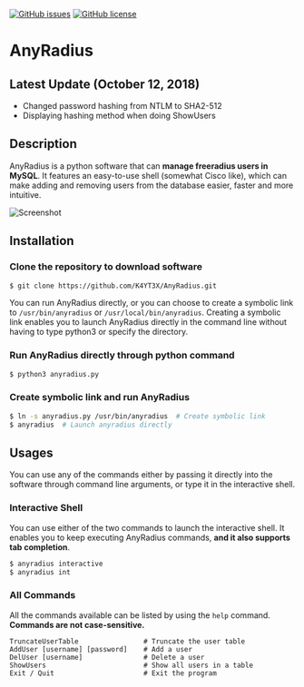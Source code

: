 [![GitHub issues](https://img.shields.io/github/issues/K4YT3X/AnyRadius.svg)](https://github.com/K4YT3X/AnyRadius/issues)
[![GitHub license](https://img.shields.io/github/license/K4YT3X/AnyRadius.svg)](https://github.com/K4YT3X/AnyRadius/blob/master/LICENSE)

# AnyRadius

## Latest Update (October 12, 2018)
- Changed password hashing from NTLM to SHA2-512
- Displaying hashing method when doing ShowUsers

## Description

AnyRadius is a python software that can **manage freeradius users in MySQL**. It features an easy-to-use shell (somewhat Cisco like), which can make adding and removing users from the database easier, faster and more intuitive.

![Screenshot](https://user-images.githubusercontent.com/21986859/43348094-593a5156-91c6-11e8-9501-490e67021d28.png)

## Installation

### Clone the repository to download software

```bash
$ git clone https://github.com/K4YT3X/AnyRadius.git
```

You can run AnyRadius directly, or you can choose to create a symbolic link to `/usr/bin/anyradius` or `/usr/local/bin/anyradius`. Creating a symbolic link enables you to launch AnyRadius directly in the command line without having to type python3 or specify the directory.

### Run AnyRadius directly through python command

```bash
$ python3 anyradius.py
```

### Create symbolic link and run AnyRadius

```bash
$ ln -s anyradius.py /usr/bin/anyradius  # Create symbolic link
$ anyradius  # Launch anyradius directly
```

## Usages

You can use any of the commands either by passing it directly into the software through command line arguments, or type it in the interactive shell.

### Interactive Shell

You can use either of the two commands to launch the interactive shell. It enables you to keep executing AnyRadius commands, **and it also supports tab completion**.

```bash
$ anyradius interactive
$ anyradius int
```

### All Commands

All the commands available can be listed by using the `help` command.  
**Commands are not case-sensitive.**

```
TruncateUserTable                # Truncate the user table
AddUser [username] [password]    # Add a user
DelUser [username]               # Delete a user
ShowUsers                        # Show all users in a table
Exit / Quit                      # Exit the program
```
